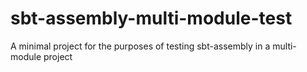 # sbt-assembly-multi-module-test
A minimal project for the purposes of testing sbt-assembly in a multi-module project
